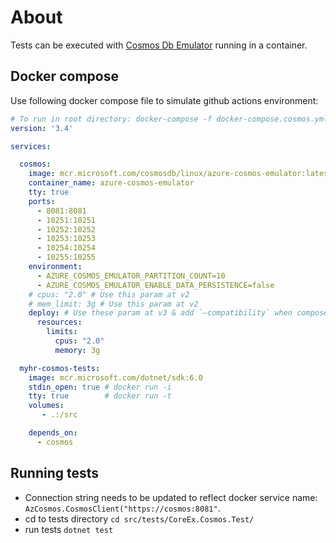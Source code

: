# About

Tests can be executed with [Cosmos Db Emulator](https://learn.microsoft.com/en-us/azure/cosmos-db/linux-emulator?tabs=sql-api%2Cssl-netstd21) running in a container.

## Docker compose

Use following docker compose file to simulate github actions environment:

```yaml
# To run in root directory: docker-compose -f docker-compose.cosmos.yml run --rm myhr-cosmos-tests
version: '3.4'

services:

  cosmos:
    image: mcr.microsoft.com/cosmosdb/linux/azure-cosmos-emulator:latest
    container_name: azure-cosmos-emulator
    tty: true
    ports:
      - 8081:8081
      - 10251:10251
      - 10252:10252
      - 10253:10253
      - 10254:10254
      - 10255:10255
    environment:
      - AZURE_COSMOS_EMULATOR_PARTITION_COUNT=10
      - AZURE_COSMOS_EMULATOR_ENABLE_DATA_PERSISTENCE=false
    # cpus: "2.0" # Use this param at v2
    # mem_limit: 3g # Use this param at v2
    deploy: # Use these param at v3 & add `–compatibility` when compose up
      resources:
        limits:
          cpus: "2.0"
          memory: 3g

  myhr-cosmos-tests:
    image: mcr.microsoft.com/dotnet/sdk:6.0
    stdin_open: true # docker run -i
    tty: true        # docker run -t
    volumes:
       - .:/src    

    depends_on:
      - cosmos
```

## Running tests

* Connection string needs to be updated to reflect docker service name: `AzCosmos.CosmosClient("https://cosmos:8081"`.
* cd to tests directory `cd src/tests/CoreEx.Cosmos.Test/`
* run tests `dotnet test`
